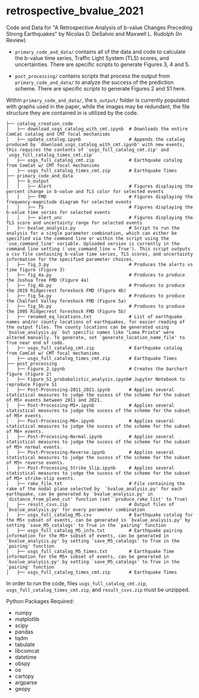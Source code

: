 # retrospective_bvalue_2021
Code and Data for "A Retrospective Analysis of b-value Changes Preceding Strong Earthquakes" by Nicolas D. DeSalvio and Maxwell L. Rudolph (In Review)

- ```primary_code_and_data/``` contains all of the data and code to calculate the b-value time series, Traffic Light System (TLS) scores, and uncertainties. There are specific scripts to generate Figures 3, 4 and 5.

- ```post_processing/``` contains scripts that process the output from ```primary_code_and_data/``` to analyze the success of the prediction scheme. There are specific scripts to generate Figures 2 and S1 here.


Within `primary_code_and_data/`, the `b_output/` folder is currently populated with graphs used in the paper, while the images may be redundant, the file structure they are contained in is utilized by the code.
```
├── catalog_creation_code
│   ├── download_usgs_catalog_with_cmt.ipynb  # Downloads the entire ComCat catalog and CMT focal mechanisms
│   ├── update_catalog.ipynb                  # Appends the catalog produced by `download_usgs_catalog_with_cmt.ipynb' with new events, this requires the contents of `usgs_full_catalog_cmt.zip' and `usgs_full_catalog_times_cmt.zip'
│   ├── usgs_full_catalog_cmt.zip             # Earthquake catalog from ComCat w/ CMT focal mechanisms
│   ├── usgs_full_catalog_times_cmt.zip       # Earthquake Times
├── primary_code_and_data
│   ├── b_output 
│   │   ├── Alert                             # Figures displaying the percent change in b-value and TLS color for selected events
│   │   ├── FMD                               # Figures displaying the frequency-magnitude diagram for selected events
│   │   ├── TS                                # Figures displaying the b-value time series for selected events
│   │   ├── alert_unc                         # Figures displaying the TLS score and uncertainty range for selected events
│   ├── bvalue_analysis.py                    # Script to run the analysis for a single parameter combination, which can either be specified via the command line or within the script using the `use_command_line' variable. Uploaded version is currently in the command line setting (`use_command_line = True'). This script outputs a csv file containing b-value time series, TLS scores, and uncertainty information for the specified parameter choices.
│   ├── fig_3.py                              # Produces the alerts vs time figure (Figure 3)
│   ├── fig_4a.py                             # Produces to produce the Joshua Tree FMD (Figure 4a)
│   ├── fig_4b.py                             # Produces to produce the 2019 Ridgecrest foreshock FMD (Figure 4b)
│   ├── fig_5a.py                             # Produces to produce the Chalfant Valley foreshock FMD (Figure 5a)
│   ├── fig_5b.py                             # Produces to produce the 1995 Ridgecrest foreshock FMD (Figure 5b)
│   ├── renamed_eq_locations.txt              # List of earthquake names and/or county locations of earthquakes, for easier reading of the output files. The county locations can be generated using `bvalue_analysis.py` but specific names like "Loma Prieta" were altered manually. To generate, set `generate_location_name_file' to True near end of code.
│   ├── usgs_full_catalog_cmt.zip             # Earthquake catalog from ComCat w/ CMT focal mechanisms
│   ├── usgs_full_catalog_times_cmt.zip       # Earthquake Times
├── post_processing
│   ├── Figure_2.ipynb                        # Creates the barchart figure (Figure 2)
│   ├── Figure_S1_probabalistic_analysis.ipynb# Jupyter Notebook to reproduce Figure S1
│   ├── Post-Processing-2011_2021.ipynb       # Applies several statistical measures to judge the sucess of the scheme for the subset of M5+ events between 2011 and 2021.
│   ├── Post-Processing-M5+.ipynb             # Applies several statistical measures to judge the sucess of the scheme for the subset of M5+ events.
│   ├── Post-Processing-M6+.ipynb             # Applies several statistical measures to judge the sucess of the scheme for the subset of M6+ events.
│   ├── Post-Processing-Normal.ipynb          # Applies several statistical measures to judge the sucess of the scheme for the subset of M5+ normal events.
│   ├── Post-Processing-Reverse.ipynb         # Applies several statistical measures to judge the sucess of the scheme for the subset of M5+ reverse events.
│   ├── Post-Processing_Strike_Slip.ipynb     # Applies several statistical measures to judge the sucess of the scheme for the subset of M5+ strike-slip events.
│   ├── rake_file.txt                         # File containing the rake of the nodal plane selected by  `bvalue_analysis.py' for each earthquake, can be generated by `bvalue_analysis.py' in `distance_from_plane_cut' function (set `produce_rake_list' to True)
│   ├── result_csvs.zip                       # Output files of `bvalue_analysis.py' for every parameter combination
│   ├── usgs_full_catalog_M5.csv              # Earthquake catalog for the M5+ subset of events, can be generated in `bvalue_analysis.py' by setting `save_M5_catalogs' to True in the `pairing' function
│   ├── usgs_full_catalog_M5_info.txt         # Earthquake pairing information for the M5+ subset of events, can be generated in `bvalue_analysis.py' by setting `save_M5_catalogs' to True in the `pairing' function
│   ├── usgs_full_catalog_M5_times.txt        # Earthquake Time information for the M5+ subset of events, can be generated in `bvalue_analysis.py' by setting `save_M5_catalogs' to True in the `pairing' function
│   ├── usgs_full_catalog_times_cmt.zip       # Earthquake Times
```

In order to run the code, files `usgs_full_catalog_cmt.zip`, `usgs_full_catalog_times_cmt.zip`, and `result_csvs.zip` must be unzipped.

Python Packages Required:
- numpy
- matplotlib
- scipy
- pandas
- tqdm
- tabulate
- libcomcat
- datetime
- obspy
- os
- cartopy
- argparse
- geopy
